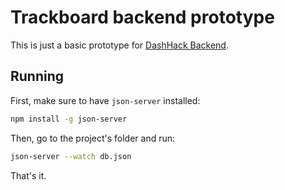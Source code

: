 # Trackboard backend prototype
This is just a basic prototype for [DashHack Backend](http://github.com/HackTrackGlobal/trackboard-backend).

## Running
First, make sure to have `json-server` installed:
```bash
npm install -g json-server
```

Then, go to the project's folder and run:
```bash
json-server --watch db.json
```

That's it.
